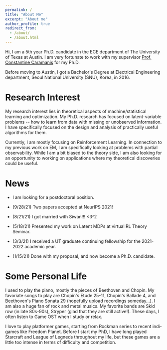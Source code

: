 ```yaml
---
permalink: /
title: "About Me"
excerpt: "About me"
author_profile: true
redirect_from: 
  - /about/
  - /about.html
---
```


Hi, I am a 5th year Ph.D. candidate in the ECE department of The University of Texas at Austin. I am very fortunate to work with my supervisor [Prof. Constantine Caramanis](http://users.ece.utexas.edu/~cmcaram/constantine_caramanis/Home.html) for my Ph.D. 

Before moving to Austin, I got a Bachelor's Degree at Electrical Engineering department, Seoul National University (SNU), Korea, in 2016. 



Research Interest
======
My research interest lies in theoretical aspects of machine/statistical learning and optimization. My Ph.D. research has focused on latent-variable problems -- how to learn from data with missing or unobserved information. I have specifically focused on the design and analysis of practically useful algorithms for them. 

Currently, I am mostly focusing on Reinforcement Learning. In connection to my previous work on EM, I am specifically looking at problems with partial observability. While I am a bit biased to the theory side, I am also looking for an opportunity to working on applications where my theoretical discoveries could be useful. 




 
News
======
- I am looking for a postdoctoral position.

- (9/28/21) Two papers accepted at NeurIPS 2021!

- (8/21/21) I got married with Siwan!!! <3^2

- (5/18/21) Presented my work on Latent MDPs at virtual RL Theory Seminar.

- (3/3/21) I received a UT graduate continuing fellowship for the 2021-2022 academic year. 

- (1/15/21) Done with my proposal, and now become a Ph.D. candidate.


Some Personal Life
======
I used to play the piano, mostly the pieces of Beethoven and Chopin. My favoriate songs to play are Chopin's Etude 25-11, Chopin's Ballade 4, and Beethoven's Piano Sonata 29 (hopefully upload recordings someday...). I am also a huge fan of rock and metal musics. My favorite bands are Skid row (in late 80s-90s), Stryper (glad that they are still active!). These days, I often listen to Game OST when I study or relax.

I love to play platformer games, starting from Rockman series to recent indi-games like Freedom Planet. Before I start my PhD, I have long played Starcraft and League of Legneds throughout my life, but these games are a little too intense in terms of difficulty and competition.  
